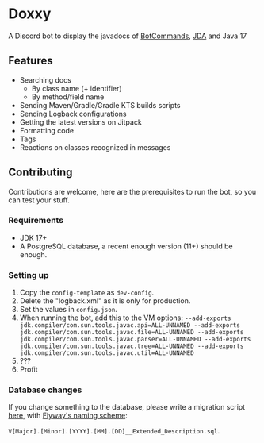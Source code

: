 # Doxxy
A Discord bot to display the javadocs of [BotCommands](https://github.com/freya022/BotCommands), [JDA](https://github.com/discord-jda/JDA) and Java 17

## Features
* Searching docs
  * By class name (+ identifier)
  * By method/field name
* Sending Maven/Gradle/Gradle KTS builds scripts
* Sending Logback configurations
* Getting the latest versions on Jitpack
* Formatting code
* Tags
* Reactions on classes recognized in messages

## Contributing
Contributions are welcome, here are the prerequisites to run the bot, so you can test your stuff.

### Requirements
* JDK 17+
* A PostgreSQL database, a recent enough version (11+) should be enough.

### Setting up
1. Copy the `config-template` as `dev-config`.
2. Delete the "logback.xml" as it is only for production.
3. Set the values in `config.json`.
4. When running the bot, add this to the VM options: `--add-exports jdk.compiler/com.sun.tools.javac.api=ALL-UNNAMED --add-exports jdk.compiler/com.sun.tools.javac.file=ALL-UNNAMED --add-exports jdk.compiler/com.sun.tools.javac.parser=ALL-UNNAMED --add-exports jdk.compiler/com.sun.tools.javac.tree=ALL-UNNAMED --add-exports jdk.compiler/com.sun.tools.javac.util=ALL-UNNAMED`
5. ???
6. Profit

### Database changes
If you change something to the database, 
please write a migration script [here](src/main/resources/doxxy_database_scripts),
with [Flyway's naming scheme](https://flywaydb.org/documentation/concepts/migrations.html#naming):

`V[Major].[Minor].[YYYY].[MM].[DD]__Extended_Description.sql`.